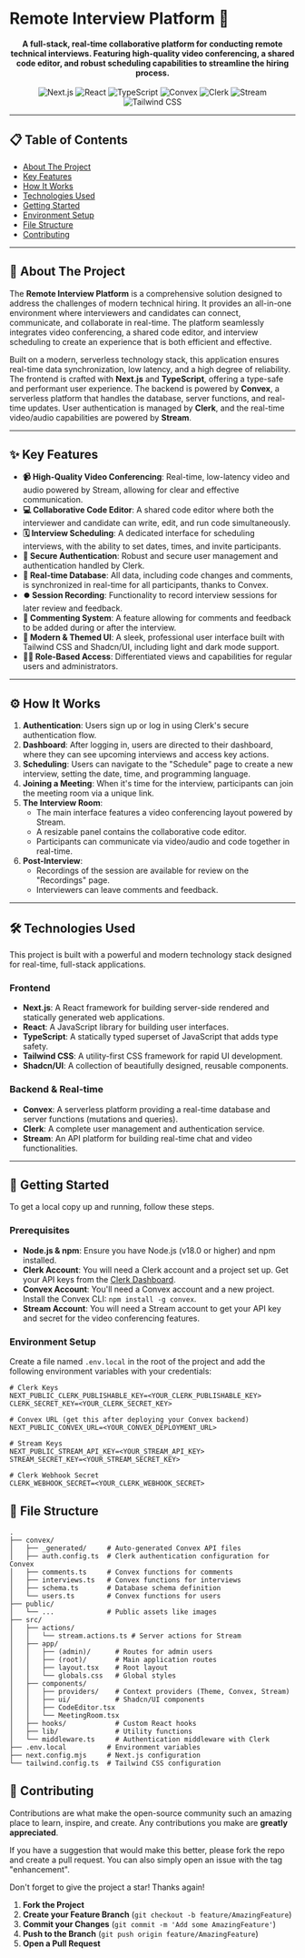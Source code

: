 # Remote Interview Platform 🚀

<div align="center">
  <strong>A full-stack, real-time collaborative platform for conducting remote technical interviews. Featuring high-quality video conferencing, a shared code editor, and robust scheduling capabilities to streamline the hiring process.</strong>
</div>

<br/>

<!-- Badges -->
<div align="center">
  <img src="https://img.shields.io/badge/Next.js-000000?style=for-the-badge&logo=nextdotjs&logoColor=white" alt="Next.js">
  <img src="https://img.shields.io/badge/React-20232A?style=for-the-badge&logo=react&logoColor=61DAFB" alt="React">
  <img src="https://img.shields.io/badge/TypeScript-3178C6?style=for-the-badge&logo=typescript&logoColor=white" alt="TypeScript">
  <img src="https://img.shields.io/badge/Convex-1A1A1A?style=for-the-badge&logo=convex&logoColor=white" alt="Convex">
  <img src="https://img.shields.io/badge/Clerk-6C47FF?style=for-the-badge&logo=clerk&logoColor=white" alt="Clerk">
  <img src="https://img.shields.io/badge/Stream-005FFF?style=for-the-badge&logo=stream&logoColor=white" alt="Stream">
  <img src="https://img.shields.io/badge/Tailwind_CSS-38B2AC?style=for-the-badge&logo=tailwind-css&logoColor=white" alt="Tailwind CSS">
</div>

---

## 📋 Table of Contents

- [About The Project](#-about-the-project)
- [Key Features](#-key-features)
- [How It Works](#-how-it-works)
- [Technologies Used](#️-technologies-used)
- [Getting Started](#-getting-started)
- [Environment Setup](#-environment-setup)
- [File Structure](#-file-structure)
- [Contributing](#-contributing)

---

## 🌟 About The Project

The **Remote Interview Platform** is a comprehensive solution designed to address the challenges of modern technical hiring. It provides an all-in-one environment where interviewers and candidates can connect, communicate, and collaborate in real-time. The platform seamlessly integrates video conferencing, a shared code editor, and interview scheduling to create an experience that is both efficient and effective.

Built on a modern, serverless technology stack, this application ensures real-time data synchronization, low latency, and a high degree of reliability. The frontend is crafted with **Next.js** and **TypeScript**, offering a type-safe and performant user experience. The backend is powered by **Convex**, a serverless platform that handles the database, server functions, and real-time updates. User authentication is managed by **Clerk**, and the real-time video/audio capabilities are powered by **Stream**.

---

## ✨ Key Features

- **📹 High-Quality Video Conferencing**: Real-time, low-latency video and audio powered by Stream, allowing for clear and effective communication.
- **💻 Collaborative Code Editor**: A shared code editor where both the interviewer and candidate can write, edit, and run code simultaneously.
- **🗓️ Interview Scheduling**: A dedicated interface for scheduling interviews, with the ability to set dates, times, and invite participants.
- **🔐 Secure Authentication**: Robust and secure user management and authentication handled by Clerk.
- **🔄 Real-time Database**: All data, including code changes and comments, is synchronized in real-time for all participants, thanks to Convex.
- **⏺️ Session Recording**: Functionality to record interview sessions for later review and feedback.
- **💬 Commenting System**: A feature allowing for comments and feedback to be added during or after the interview.
- **🎨 Modern & Themed UI**: A sleek, professional user interface built with Tailwind CSS and Shadcn/UI, including light and dark mode support.
- **👨‍💼 Role-Based Access**: Differentiated views and capabilities for regular users and administrators.

---

## ⚙️ How It Works

1.  **Authentication**: Users sign up or log in using Clerk's secure authentication flow.
2.  **Dashboard**: After logging in, users are directed to their dashboard, where they can see upcoming interviews and access key actions.
3.  **Scheduling**: Users can navigate to the "Schedule" page to create a new interview, setting the date, time, and programming language.
4.  **Joining a Meeting**: When it's time for the interview, participants can join the meeting room via a unique link.
5.  **The Interview Room**:
    -   The main interface features a video conferencing layout powered by Stream.
    -   A resizable panel contains the collaborative code editor.
    -   Participants can communicate via video/audio and code together in real-time.
6.  **Post-Interview**:
    -   Recordings of the session are available for review on the "Recordings" page.
    -   Interviewers can leave comments and feedback.

---

## 🛠️ Technologies Used

This project is built with a powerful and modern technology stack designed for real-time, full-stack applications.

### Frontend

- **Next.js**: A React framework for building server-side rendered and statically generated web applications.
- **React**: A JavaScript library for building user interfaces.
- **TypeScript**: A statically typed superset of JavaScript that adds type safety.
- **Tailwind CSS**: A utility-first CSS framework for rapid UI development.
- **Shadcn/UI**: A collection of beautifully designed, reusable components.

### Backend & Real-time

- **Convex**: A serverless platform providing a real-time database and server functions (mutations and queries).
- **Clerk**: A complete user management and authentication service.
- **Stream**: An API platform for building real-time chat and video functionalities.

---

## 🚀 Getting Started

To get a local copy up and running, follow these steps.

### Prerequisites

- **Node.js & npm**: Ensure you have Node.js (v18.0 or higher) and npm installed.
- **Clerk Account**: You will need a Clerk account and a project set up. Get your API keys from the [Clerk Dashboard](https://dashboard.clerk.com/).
- **Convex Account**: You'll need a Convex account and a new project. Install the Convex CLI: `npm install -g convex`.
- **Stream Account**: You will need a Stream account to get your API key and secret for the video conferencing features.

### Environment Setup

Create a file named `.env.local` in the root of the project and add the following environment variables with your credentials:

```env
# Clerk Keys
NEXT_PUBLIC_CLERK_PUBLISHABLE_KEY=<YOUR_CLERK_PUBLISHABLE_KEY>
CLERK_SECRET_KEY=<YOUR_CLERK_SECRET_KEY>

# Convex URL (get this after deploying your Convex backend)
NEXT_PUBLIC_CONVEX_URL=<YOUR_CONVEX_DEPLOYMENT_URL>

# Stream Keys
NEXT_PUBLIC_STREAM_API_KEY=<YOUR_STREAM_API_KEY>
STREAM_SECRET_KEY=<YOUR_STREAM_SECRET_KEY>

# Clerk Webhook Secret
CLERK_WEBHOOK_SECRET=<YOUR_CLERK_WEBHOOK_SECRET>
```

## 📂 File Structure

```
.
├── convex/
│   ├── _generated/     # Auto-generated Convex API files
│   ├── auth.config.ts  # Clerk authentication configuration for Convex
│   ├── comments.ts     # Convex functions for comments
│   ├── interviews.ts   # Convex functions for interviews
│   ├── schema.ts       # Database schema definition
│   └── users.ts        # Convex functions for users
├── public/
│   └── ...             # Public assets like images
├── src/
│   ├── actions/
│   │   └── stream.actions.ts # Server actions for Stream
│   ├── app/
│   │   ├── (admin)/      # Routes for admin users
│   │   ├── (root)/       # Main application routes
│   │   ├── layout.tsx    # Root layout
│   │   └── globals.css   # Global styles
│   ├── components/
│   │   ├── providers/    # Context providers (Theme, Convex, Stream)
│   │   ├── ui/           # Shadcn/UI components
│   │   ├── CodeEditor.tsx
│   │   └── MeetingRoom.tsx
│   ├── hooks/            # Custom React hooks
│   ├── lib/              # Utility functions
│   └── middleware.ts     # Authentication middleware with Clerk
├── .env.local          # Environment variables
├── next.config.mjs     # Next.js configuration
└── tailwind.config.ts  # Tailwind CSS configuration
```

## 🤝 Contributing

Contributions are what make the open-source community such an amazing place to learn, inspire, and create. Any contributions you make are **greatly appreciated**.

If you have a suggestion that would make this better, please fork the repo and create a pull request. You can also simply open an issue with the tag "enhancement".

Don't forget to give the project a star! Thanks again!

1.  **Fork the Project**
2.  **Create your Feature Branch** (`git checkout -b feature/AmazingFeature`)
3.  **Commit your Changes** (`git commit -m 'Add some AmazingFeature'`)
4.  **Push to the Branch** (`git push origin feature/AmazingFeature`)
5.  **Open a Pull Request**
